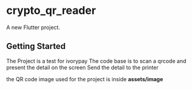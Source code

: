 # crypto_qr_reader

A new Flutter project.

## Getting Started

The Project is a test for ivorypay 
The code base is to scan a qrcode and present the detail on the screen
Send the detail to the printer 


the QR code image used for the project is inside  **assets/image**
